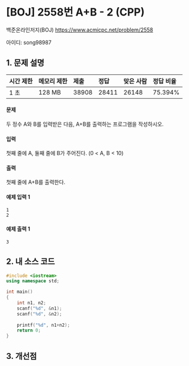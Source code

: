 # [BOJ] 2558번 A+B - 2 (CPP)

백준온라인저지(BOJ) https://www.acmicpc.net/problem/2558

아이디: song98987



## 1. 문제 설명

| 시간 제한 | 메모리 제한 | 제출  | 정답  | 맞은 사람 | 정답 비율 |
| :-------- | :---------- | :---- | :---- | :-------- | :-------- |
| 1 초      | 128 MB      | 38908 | 28411 | 26148     | 75.394%   |

#### 문제

두 정수 A와 B를 입력받은 다음, A+B를 출력하는 프로그램을 작성하시오.

#### 입력

첫째 줄에 A, 둘째 줄에 B가 주어진다. (0 < A, B < 10)

#### 출력

첫째 줄에 A+B를 출력한다.



#### 예제 입력 1

```
1
2
```

#### 예제 출력 1

```
3
```



## 2. 내 소스 코드

```C++
#include <iostream>
using namespace std;

int main()
{
    int n1, n2;
    scanf("%d", &n1);
    scanf("%d", &n2);
    
    printf("%d", n1+n2);
    return 0;
}

```



## 3. 개선점

